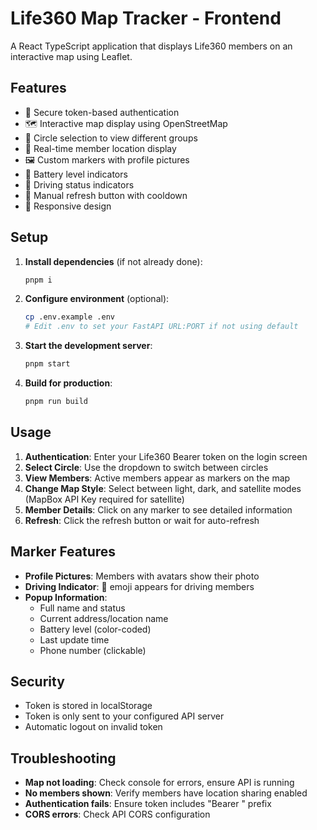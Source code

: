 # Life360 Map Tracker - Frontend

A React TypeScript application that displays Life360 members on an interactive map using Leaflet.

## Features

- 🔐 Secure token-based authentication
- 🗺️ Interactive map display using OpenStreetMap
- 👥 Circle selection to view different groups
- 📍 Real-time member location display
- 🖼️ Custom markers with profile pictures
- 🔋 Battery level indicators
- 🚗 Driving status indicators
- 🔄 Manual refresh button with cooldown
- 📱 Responsive design

## Setup

1. **Install dependencies** (if not already done):
   ```bash
   pnpm i
   ```

2. **Configure environment** (optional):
   ```bash
   cp .env.example .env
   # Edit .env to set your FastAPI URL:PORT if not using default
   ```

3. **Start the development server**:
   ```bash
   pnpm start
   ```

4. **Build for production**:
   ```bash
   pnpm run build
   ```

## Usage

1. **Authentication**: Enter your Life360 Bearer token on the login screen
2. **Select Circle**: Use the dropdown to switch between circles
3. **View Members**: Active members appear as markers on the map
4. **Change Map Style**: Select between light, dark, and satellite modes (MapBox API Key required for satellite)
5. **Member Details**: Click on any marker to see detailed information
6. **Refresh**: Click the refresh button or wait for auto-refresh

## Marker Features

- **Profile Pictures**: Members with avatars show their photo
- **Driving Indicator**: 🚗 emoji appears for driving members
- **Popup Information**: 
  - Full name and status
  - Current address/location name
  - Battery level (color-coded)
  - Last update time
  - Phone number (clickable)

## Security

- Token is stored in localStorage
- Token is only sent to your configured API server
- Automatic logout on invalid token

## Troubleshooting

- **Map not loading**: Check console for errors, ensure API is running
- **No members shown**: Verify members have location sharing enabled
- **Authentication fails**: Ensure token includes "Bearer " prefix
- **CORS errors**: Check API CORS configuration